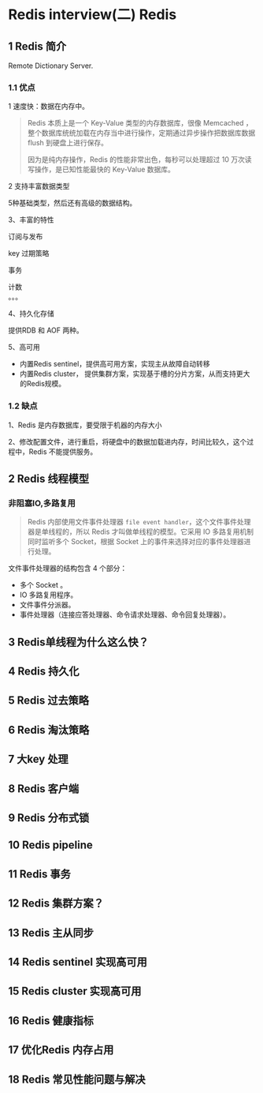 # Redis interview\(二\) Redis

## 1 Redis 简介

Remote Dictionary Server.

### 1.1 优点

1 速度快：数据在内存中。

> Redis 本质上是一个 Key-Value 类型的内存数据库，很像 Memcached ，整个数据库统统加载在内存当中进行操作，定期通过异步操作把数据库数据 flush 到硬盘上进行保存。
>
> 因为是纯内存操作，Redis 的性能非常出色，每秒可以处理超过 10 万次读写操作，是已知性能最快的 Key-Value 数据库。

2 支持丰富数据类型

5种基础类型，然后还有高级的数据结构。

3、丰富的特性

订阅与发布

key 过期策略

事务

计数  
。。。

4、持久化存储

提供RDB 和 AOF 两种。

5、高可用

* 内置Redis sentinel，提供高可用方案，实现主从故障自动转移
* 内置Redis cluster， 提供集群方案，实现基于槽的分片方案，从而支持更大的Redis规模。

### 1.2 缺点

1、Redis 是内存数据库，要受限于机器的内存大小

2、修改配置文件，进行重启，将硬盘中的数据加载进内存，时间比较久，这个过程中，Redis 不能提供服务。



## 2 Redis 线程模型

### 非阻塞IO,多路复用

> Redis 内部使用文件事件处理器 `file event handler`，这个文件事件处理器是单线程的，所以 Redis 才叫做单线程的模型。它采用 IO 多路复用机制同时监听多个 Socket，根据 Socket 上的事件来选择对应的事件处理器进行处理。

文件事件处理器的结构包含 4 个部分：

* 多个 Socket 。
* IO 多路复用程序。
* 文件事件分派器。
* 事件处理器（连接应答处理器、命令请求处理器、命令回复处理器）。



## 3 Redis单线程为什么这么快？



## 4 Redis 持久化



## 5 Redis 过去策略



## 6 Redis 淘汰策略



## 7 大key 处理



## 8 Redis 客户端



## 9 Redis 分布式锁



## 10 Redis pipeline



## 11 Redis 事务



## 12 Redis 集群方案？



## 13 Redis 主从同步



## 14 Redis sentinel 实现高可用



## 15 Redis cluster 实现高可用



## 16 Redis 健康指标



## 17 优化Redis 内存占用



## 18 Redis 常见性能问题与解决





